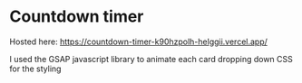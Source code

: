 # Countdown timer

Hosted here: https://countdown-timer-k90hzpolh-helggii.vercel.app/

I used the GSAP javascript library to animate each card dropping down</h3>
CSS</span> for the styling
